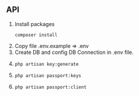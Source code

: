 API
---
1. Install packages
    ```shell
    composer install
    ```
2. Copy file .env.example => .env
3. Create DB and config DB Connection in .env file.
4. 
    ```shell
    php artisan key:generate
    ```
5. 
    ```shell
    php artisan passport:keys
    ```
6. 
    ```shell    
    php artisan passport:client
    ```
